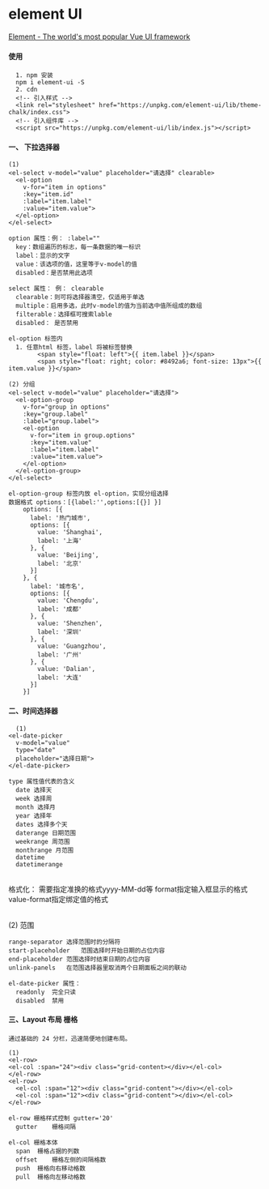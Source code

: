 # element UI
[Element - The world's most popular Vue UI framework](https://element.eleme.cn/#/zh-CN/component/date-picker)

#### 使用
      1. npm 安装
      npm i element-ui -S
      2. cdn
      <!-- 引入样式 -->
      <link rel="stylesheet" href="https://unpkg.com/element-ui/lib/theme-chalk/index.css">
      <!-- 引入组件库 -->
      <script src="https://unpkg.com/element-ui/lib/index.js"></script>

#### 一、 下拉选择器
    (1)    
    <el-select v-model="value" placeholder="请选择" clearable>
      <el-option
        v-for="item in options"
        :key="item.id"
        :label="item.label"
        :value="item.value">
      </el-option>
    </el-select>
     
    option 属性：例： :label=""
      key：数组遍历的标志，每一条数据的唯一标识
      label：显示的文字
      value：该选项的值，这里等于v-model的值
      disabled：是否禁用此选项
    
    select 属性： 例： clearable
      clearable：则可将选择器清空，仅适用于单选
      multiple：启用多选，此时v-model的值为当前选中值所组成的数组
      filterable：选择框可搜索lable
      disabled： 是否禁用
      
    el-option 标签内
      1. 任意html 标签，label 将被标签替换
            <span style="float: left">{{ item.label }}</span>
            <span style="float: right; color: #8492a6; font-size: 13px">{{ item.value }}</span>
            
    (2) 分组
    <el-select v-model="value" placeholder="请选择">
      <el-option-group
        v-for="group in options"
        :key="group.label"
        :label="group.label">
        <el-option
          v-for="item in group.options"
          :key="item.value"
          :label="item.label"
          :value="item.value">
        </el-option>
      </el-option-group>
    </el-select>
    
    el-option-group 标签内放 el-option，实现分组选择
    数据格式 options：[{label:'',options:[{}] }]
        options: [{
          label: '热门城市',
          options: [{
            value: 'Shanghai',
            label: '上海'
          }, {
            value: 'Beijing',
            label: '北京'
          }]
        }, {
          label: '城市名',
          options: [{
            value: 'Chengdu',
            label: '成都'
          }, {
            value: 'Shenzhen',
            label: '深圳'
          }, {
            value: 'Guangzhou',
            label: '广州'
          }, {
            value: 'Dalian',
            label: '大连'
          }]
        }]

#### 二、时间选择器
      (1)
    <el-date-picker
      v-model="value"
      type="date"
      placeholder="选择日期">
    </el-date-picker>
    
    type 属性值代表的含义
      date 选择天
      week 选择周
      month 选择月
      year 选择年
      dates 选择多个天
      daterange 日期范围
      weekrange 周范围
      monthrange 月范围
      datetime
      datetimerange


​    
    格式化： 需要指定准换的格式yyyy-MM-dd等
      format指定输入框显示的格式
      value-format指定绑定值的格式


​    
    (2) 范围
    <el-date-picker
      v-model="value"
      type="date"
      range-separator="至"
      start-placeholder="开始日期"
      end-placeholder="结束日期">
    </el-date-picker>
    
    range-separator	选择范围时的分隔符	
    start-placeholder	范围选择时开始日期的占位内容
    end-placeholder	范围选择时结束日期的占位内容
    unlink-panels	在范围选择器里取消两个日期面板之间的联动
    
    el-date-picker 属性：
      readonly	完全只读
      disabled	禁用

#### 三、Layout 布局 栅格
    通过基础的 24 分栏，迅速简便地创建布局。
    
    (1)
    <el-row>
    <el-col :span="24"><div class="grid-content></div></el-col>
    </el-row>
    <el-row>
      <el-col :span="12"><div class="grid-content"></div></el-col>
      <el-col :span="12"><div class="grid-content"></div></el-col>
    </el-row>
    
    el-row 栅格样式控制 gutter='20'
      gutter	栅格间隔
    
    el-col 栅格本体
      span	栅格占据的列数
      offset	栅格左侧的间隔格数
      push	栅格向右移动格数
      pull	栅格向左移动格数